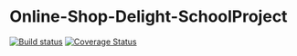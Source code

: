# Online-Shop-Delight-SchoolProject

[![Build status](https://ci.appveyor.com/api/projects/status/rjr2mwwwbfswasxl?svg=true)](https://ci.appveyor.com/project/PowerfullChild/online-shop-delight-schoolproject)
[![Coverage Status](https://ci.appveyor.com/project/PowerfullChild/online-shop-delight-schoolproject\badge.svg?branch=master)](https://ci.appveyor.com/project/PowerfullChild/online-shop-delight-schoolproject?branch=master)
